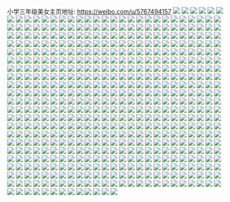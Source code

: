 小学三年级美女主页地址: https://weibo.com/u/5767494157 
![](https://wx4.sinaimg.cn/mw2000/006ijOHjgy1h8vemgi3vkj32c02c0npf.jpg) 
![](https://wx4.sinaimg.cn/mw2000/006ijOHjgy1h8lwsvqxb1j30nt0u0dp2.jpg) 
![](https://wx4.sinaimg.cn/mw2000/006ijOHjgy1h8lwshy0sxj32c02c0npd.jpg) 
![](https://wx4.sinaimg.cn/mw2000/006ijOHjgy1h8lwsk9fvij32c02c0qv5.jpg) 
![](https://wx4.sinaimg.cn/mw2000/006ijOHjgy1h8lwsl9vjqj32c02c0hdt.jpg) 
![](https://wx4.sinaimg.cn/mw2000/006ijOHjgy1h8lwsltca5j30q90u0wo1.jpg) 
![](https://wx4.sinaimg.cn/mw2000/006ijOHjgy1h8lwt88iuej30t50swwnq.jpg) 
![](https://wx4.sinaimg.cn/mw2000/006ijOHjgy1h8dtll6sn1j30rb0u0wpl.jpg) 
![](https://wx4.sinaimg.cn/mw2000/006ijOHjgy1h8dtlkm3qdj30pi0pigo5.jpg) 
![](https://wx4.sinaimg.cn/mw2000/006ijOHjgy1h89gqxi77xj32bx2c01l0.jpg) 
![](https://wx4.sinaimg.cn/mw2000/006ijOHjgy1h89gqti5nej32bx2c0e83.jpg) 
![](https://wx4.sinaimg.cn/mw2000/006ijOHjgy1h89gqq03xgj32c02c0e83.jpg) 
![](https://wx4.sinaimg.cn/mw2000/006ijOHjgy1h83qzyepagj32802807wj.jpg) 
![](https://wx4.sinaimg.cn/mw2000/006ijOHjgy1h83r029f2jj32802804qr.jpg) 
![](https://wx4.sinaimg.cn/mw2000/006ijOHjgy1h83r05edj9j3280280hdv.jpg) 
![](https://wx4.sinaimg.cn/mw2000/006ijOHjgy1h83r08cjudj3280280b2b.jpg) 
![](https://wx4.sinaimg.cn/mw2000/006ijOHjgy1h83r0c1rkxj32802807wj.jpg) 
![](https://wx4.sinaimg.cn/mw2000/006ijOHjgy1h83r0g9z48j32802804qr.jpg) 
![](https://wx4.sinaimg.cn/mw2000/006ijOHjgy1h822psh7a5j30wi09l0tw.jpg) 
![](https://wx4.sinaimg.cn/mw2000/006ijOHjgy1h7c2xn0df5j30gf0fkdhk.jpg) 
![](https://wx4.sinaimg.cn/mw2000/006ijOHjgy1h763eeabxhj30ia0iaq2y.jpg) 
![](https://wx4.sinaimg.cn/mw2000/006ijOHjgy1h71b6dn2fbj30tx18e75h.jpg) 
![](https://wx4.sinaimg.cn/mw2000/006ijOHjgy1h71b6ejtxuj30t71ff0tm.jpg) 
![](https://wx4.sinaimg.cn/mw2000/006ijOHjgy1h6ucu5eowej30u00u0aev.jpg) 
![](https://wx4.sinaimg.cn/mw2000/006ijOHjgy1h6ucu1vo04j30u00u0gsb.jpg) 
![](https://wx4.sinaimg.cn/mw2000/006ijOHjgy1h6ucu7wee9j30u00u0n5h.jpg) 
![](https://wx4.sinaimg.cn/mw2000/006ijOHjgy1h6ucuawizfj30u00u045y.jpg) 
![](https://wx4.sinaimg.cn/mw2000/006ijOHjgy1h6ucue8tmgj30u00u047t.jpg) 
![](https://wx4.sinaimg.cn/mw2000/006ijOHjgy1h6ucwfed83j30u00u0tfs.jpg) 
![](https://wx4.sinaimg.cn/mw2000/006ijOHjgy1h6auhgpul2j30u00u0juz.jpg) 
![](https://wx4.sinaimg.cn/mw2000/006ijOHjgy1h6a1rpqojnj30u00u00up.jpg) 
![](https://wx4.sinaimg.cn/mw2000/006ijOHjgy1h658t6yj3tj30u00u0who.jpg) 
![](https://wx4.sinaimg.cn/mw2000/006ijOHjgy1h649n51jpjj30u00u0tc2.jpg) 
![](https://wx4.sinaimg.cn/mw2000/006ijOHjgy1h5v159l24ij32c02c0x5m.jpg) 
![](https://wx4.sinaimg.cn/mw2000/006ijOHjgy1h5v15hsptwj32c02c0b29.jpg) 
![](https://wx4.sinaimg.cn/mw2000/006ijOHjgy1h5v15ju285j32c02c0e81.jpg) 
![](https://wx4.sinaimg.cn/mw2000/006ijOHjgy1h5ttoq6a12j32c02c0npe.jpg) 
![](https://wx4.sinaimg.cn/mw2000/006ijOHjgy1h5kf42h18hj30q20fvwf8.jpg) 
![](https://wx4.sinaimg.cn/mw2000/006ijOHjgy1h5gndame8vj30wi1crn1c.jpg) 
![](https://wx4.sinaimg.cn/mw2000/006ijOHjgy1h5fp7ylhugj30mn0mn0u9.jpg) 
![](https://wx4.sinaimg.cn/mw2000/006ijOHjgy1h50tsisjntj30ul0u0dlg.jpg) 
![](https://wx4.sinaimg.cn/mw2000/006ijOHjgy1h4rqleujfgj31o01o0b29.jpg) 
![](https://wx4.sinaimg.cn/mw2000/006ijOHjgy1h4r8ejyp0zj31400u0dr0.jpg) 
![](https://wx4.sinaimg.cn/mw2000/006ijOHjgy1h4r8eljaz8j30u00u079h.jpg) 
![](https://wx4.sinaimg.cn/mw2000/006ijOHjgy1h4r8enzf9pj30u00u0q9f.jpg) 
![](https://wx4.sinaimg.cn/mw2000/006ijOHjgy1h4qi4s2boyj31o01o0b29.jpg) 
![](https://wx4.sinaimg.cn/mw2000/006ijOHjgy1h4qi4vb5vqj31o01o0b29.jpg) 
![](https://wx4.sinaimg.cn/mw2000/006ijOHjgy1h4n1zijgfpj32c02c04qs.jpg) 
![](https://wx4.sinaimg.cn/mw2000/006ijOHjgy1h4id091gbdj30u00u0q7s.jpg) 
![](https://wx4.sinaimg.cn/mw2000/006ijOHjgy1h48lyx18vkj30tx15zgqg.jpg) 
![](https://wx4.sinaimg.cn/mw2000/006ijOHjgy1h48lywmljoj30u00aiq3n.jpg) 
![](https://wx4.sinaimg.cn/mw2000/006ijOHjgy1h48kglkxfmj32c02c07wi.jpg) 
![](https://wx4.sinaimg.cn/mw2000/006ijOHjgy1h48j700avlj30u00iv40z.jpg) 
![](https://wx4.sinaimg.cn/mw2000/006ijOHjgy1h46rhvwfb1j32c02c0b2a.jpg) 
![](https://wx4.sinaimg.cn/mw2000/006ijOHjgy1h3qovhyjljj30u01g37s8.jpg) 
![](https://wx4.sinaimg.cn/mw2000/006ijOHjgy1h3oad5hympj32c02c0npd.jpg) 
![](https://wx4.sinaimg.cn/mw2000/006ijOHjgy1h3bibmps0fj30tz170k09.jpg) 
![](https://wx4.sinaimg.cn/mw2000/006ijOHjgy1h385wkzf09j30u00pdabe.jpg) 
![](https://wx4.sinaimg.cn/mw2000/006ijOHjgy1h2mwwi2ck3j30tr1ejad6.jpg) 
![](https://wx4.sinaimg.cn/mw2000/006ijOHjgy1h2kehbz4luj30tu0c40u9.jpg) 
![](https://wx4.sinaimg.cn/mw2000/006ijOHjgy1h2f37ew4egj31400u048y.jpg) 
![](https://wx4.sinaimg.cn/mw2000/006ijOHjgy1h2doq7npehj33402c0e83.jpg) 
![](https://wx4.sinaimg.cn/mw2000/006ijOHjgy1h1zmxjq07vj30u01a2wk5.jpg) 
![](https://wx4.sinaimg.cn/mw2000/006ijOHjgy1h1smqpz9rgj30vr1d1td0.jpg) 
![](https://wx4.sinaimg.cn/mw2000/006ijOHjgy1h1s2l9484ij30u00u0dlr.jpg) 
![](https://wx4.sinaimg.cn/mw2000/006ijOHjgy1h1s2l84wp2j31400u012v.jpg) 
![](https://wx4.sinaimg.cn/mw2000/006ijOHjgy1h1povy93axj31400u0gux.jpg) 
![](https://wx4.sinaimg.cn/mw2000/006ijOHjgy1h1p9rw8qqcj32c02c04qr.jpg) 
![](https://wx4.sinaimg.cn/mw2000/006ijOHjgy1h1oj0svhjsj30u00u0tfi.jpg) 
![](https://wx4.sinaimg.cn/mw2000/006ijOHjgy1h1oj0tkefcj30u00u0439.jpg) 
![](https://wx4.sinaimg.cn/mw2000/006ijOHjgy1h1oj0s0y7vj30u00u044k.jpg) 
![](https://wx4.sinaimg.cn/mw2000/006ijOHjgy1h1l8vzkue0j32c02c0kjl.jpg) 
![](https://wx4.sinaimg.cn/mw2000/006ijOHjgy1h1l8w11b5ej32c02c0hdt.jpg) 
![](https://wx4.sinaimg.cn/mw2000/006ijOHjgy1h1l8w2bfp8j32c02c0e81.jpg) 
![](https://wx4.sinaimg.cn/mw2000/006ijOHjgy1h1l8w42qfkj32c02c0kjl.jpg) 
![](https://wx4.sinaimg.cn/mw2000/006ijOHjgy1h1km2tgevpj30wi0guwfq.jpg) 
![](https://wx4.sinaimg.cn/mw2000/006ijOHjgy1h1km2szxo0j30wi0lqmzm.jpg) 
![](https://wx4.sinaimg.cn/mw2000/006ijOHjgy1h1ihong4mdj30u010bq5a.jpg) 
![](https://wx4.sinaimg.cn/mw2000/006ijOHjgy1h1euwlsl9kj31400u0gsl.jpg) 
![](https://wx4.sinaimg.cn/mw2000/006ijOHjgy1h1d1cm7vimj32c02c0qv6.jpg) 
![](https://wx4.sinaimg.cn/mw2000/006ijOHjgy1h1d1cfrjnoj30u0140wio.jpg) 
![](https://wx4.sinaimg.cn/mw2000/006ijOHjgy1h1bo3ffj7gj30u00u043k.jpg) 
![](https://wx4.sinaimg.cn/mw2000/006ijOHjgy1h1bo3gqb48j31400u0tfw.jpg) 
![](https://wx4.sinaimg.cn/mw2000/006ijOHjgy1h1bo3hruesj30u00u0k0x.jpg) 
![](https://wx4.sinaimg.cn/mw2000/006ijOHjgy1h1bo3if5z0j30u00u0ado.jpg) 
![](https://wx4.sinaimg.cn/mw2000/006ijOHjgy1h1bo3lxt46j30u01400yk.jpg) 
![](https://wx4.sinaimg.cn/mw2000/006ijOHjgy1h1aloikt1uj31400u0qcb.jpg) 
![](https://wx4.sinaimg.cn/mw2000/006ijOHjgy1h15o1v21hxj31be1bee4c.jpg) 
![](https://wx4.sinaimg.cn/mw2000/006ijOHjgy1h12n681831j31w02iou0x.jpg) 
![](https://wx4.sinaimg.cn/mw2000/006ijOHjgy1h12n669jt5j3274274x6p.jpg) 
![](https://wx4.sinaimg.cn/mw2000/006ijOHjgy1h12n6bltl4j33402c0u0z.jpg) 
![](https://wx4.sinaimg.cn/mw2000/006ijOHjgy1h12n6ebzavj33402c0b2a.jpg) 
![](https://wx4.sinaimg.cn/mw2000/006ijOHjgy1h11bw2fmeej30ty13n439.jpg) 
![](https://wx4.sinaimg.cn/mw2000/006ijOHjgy1h11bw3xmxlj30t60qwdiz.jpg) 
![](https://wx4.sinaimg.cn/mw2000/006ijOHjgy1h0r6kwdseqj31310u0wp9.jpg) 
![](https://wx4.sinaimg.cn/mw2000/006ijOHjgy1h0lal1b6opj31qz2c04qr.jpg) 
![](https://wx4.sinaimg.cn/mw2000/006ijOHjgy1h0f3ohhsyqj30u00m7dkp.jpg) 
![](https://wx4.sinaimg.cn/mw2000/006ijOHjgy1h0eyvoghm2j30to0hs0vh.jpg) 
![](https://wx4.sinaimg.cn/mw2000/006ijOHjgy1h0dquaiwitj30wi1ycqh5.jpg) 
![](https://wx4.sinaimg.cn/mw2000/006ijOHjgy1h0cxq130zvj30u00u0tfr.jpg) 
![](https://wx4.sinaimg.cn/mw2000/006ijOHjgy1h0cxq21x2pj30u00u07bk.jpg) 
![](https://wx4.sinaimg.cn/mw2000/006ijOHjgy1h0bp2idi31j30u00u0n4z.jpg) 
![](https://wx4.sinaimg.cn/mw2000/006ijOHjgy1h05ygtch2vj31400u07co.jpg) 
![](https://wx4.sinaimg.cn/mw2000/006ijOHjgy1gzy691q3y5j31ba0u04cy.jpg) 
![](https://wx4.sinaimg.cn/mw2000/006ijOHjgy1gzy26enblcj33402c0e82.jpg) 
![](https://wx4.sinaimg.cn/mw2000/006ijOHjgy1gzy26d53oqj33402c0kjm.jpg) 
![](https://wx4.sinaimg.cn/mw2000/006ijOHjgy1gzy26hu04rj33402c0u0y.jpg) 
![](https://wx4.sinaimg.cn/mw2000/006ijOHjgy1gzy24tx681j30u010mjvf.jpg) 
![](https://wx4.sinaimg.cn/mw2000/006ijOHjgy1gzy26l7qjrj32c02c0u0x.jpg) 
![](https://wx4.sinaimg.cn/mw2000/006ijOHjgy1gzs3wrk1suj30u00u0tgd.jpg) 
![](https://wx4.sinaimg.cn/mw2000/006ijOHjgy1gzs3wsxicaj30u00u0qa0.jpg) 
![](https://wx4.sinaimg.cn/mw2000/006ijOHjgy1gzs3wpxmd7j30u00u011a.jpg) 
![](https://wx4.sinaimg.cn/mw2000/006ijOHjgy1gzr94fkqvqj32c02c0x6p.jpg) 
![](https://wx4.sinaimg.cn/mw2000/006ijOHjgy1gzj7wyr6xyj33402c0kjm.jpg) 
![](https://wx4.sinaimg.cn/mw2000/006ijOHjgy1gzj7x2jbo1j32c02c07wj.jpg) 
![](https://wx4.sinaimg.cn/mw2000/006ijOHjgy1gzdgvxm6uuj33402c0x6q.jpg) 
![](https://wx4.sinaimg.cn/mw2000/006ijOHjgy1gzdgvg8vb4j30u00ncmzu.jpg) 
![](https://wx4.sinaimg.cn/mw2000/006ijOHjgy1gz677braaaj33402c07wj.jpg) 
![](https://wx4.sinaimg.cn/mw2000/006ijOHjgy1gyxcedihmuj30wi0tbgnl.jpg) 
![](https://wx4.sinaimg.cn/mw2000/006ijOHjgy1gyqcvnxn52j33402c07wj.jpg) 
![](https://wx4.sinaimg.cn/mw2000/006ijOHjgy1gynjjv8hxpj33402c07wi.jpg) 
![](https://wx4.sinaimg.cn/mw2000/006ijOHjgy1gynjjtr0otj33402c0kjm.jpg) 
![](https://wx4.sinaimg.cn/mw2000/006ijOHjgy1gymxmc1l2uj32c02c0qv7.jpg) 
![](https://wx4.sinaimg.cn/mw2000/006ijOHjgy1gyiuzi29x0j30wi154djv.jpg) 
![](https://wx4.sinaimg.cn/mw2000/006ijOHjgy1gyhuwm7u5ij30u00u0dmn.jpg) 
![](https://wx4.sinaimg.cn/mw2000/006ijOHjgy1gyht09zu5tj32c02c0u0y.jpg) 
![](https://wx4.sinaimg.cn/mw2000/006ijOHjgy1gyhsxkyvo2j32c02c0kjn.jpg) 
![](https://wx4.sinaimg.cn/mw2000/006ijOHjgy1gyhsylpj38j32c02c0npd.jpg) 
![](https://wx4.sinaimg.cn/mw2000/006ijOHjgy1gyhrdqj5w1j31400u0qfn.jpg) 
![](https://wx4.sinaimg.cn/mw2000/006ijOHjgy1gyhms8u14kj32ac2acb2b.jpg) 
![](https://wx4.sinaimg.cn/mw2000/006ijOHjgy1gyhmsbdcq2j32c02c0x6q.jpg) 
![](https://wx4.sinaimg.cn/mw2000/006ijOHjgy1gyhcktrau8j33402c0kjm.jpg) 
![](https://wx4.sinaimg.cn/mw2000/006ijOHjgy1gyew03zwnmj30nw0azaaa.jpg) 
![](https://wx4.sinaimg.cn/mw2000/006ijOHjgy1gycg3ep5ukj30wi0tudrs.jpg) 
![](https://wx4.sinaimg.cn/mw2000/006ijOHjgy1gycg3gl7dbj30x80tualy.jpg) 
![](https://wx4.sinaimg.cn/mw2000/006ijOHjgy1gycg3dkd0hj30w00tudt2.jpg) 
![](https://wx4.sinaimg.cn/mw2000/006ijOHjgy1gya63l4j74j33402c0b2a.jpg) 
![](https://wx4.sinaimg.cn/mw2000/006ijOHjgy1gy8wpzyz5nj30u00u013o.jpg) 
![](https://wx4.sinaimg.cn/mw2000/006ijOHjgy1gxxlmwe2dmj33402c0x6q.jpg) 
![](https://wx4.sinaimg.cn/mw2000/006ijOHjgy1gxxln9xnl1j33402c0b2e.jpg) 
![](https://wx4.sinaimg.cn/mw2000/006ijOHjgy1gxxlnarxolj30vv0tgjua.jpg) 
![](https://wx4.sinaimg.cn/mw2000/006ijOHjgy1gxrdw296iaj30u00u07b9.jpg) 
![](https://wx4.sinaimg.cn/mw2000/006ijOHjgy1gxrdw2wsp1j30u0140jz5.jpg) 
![](https://wx4.sinaimg.cn/mw2000/006ijOHjgy1gxrdw41i5uj30u00u0dn1.jpg) 
![](https://wx4.sinaimg.cn/mw2000/006ijOHjgy1gxka96l3rsj33402c0qv6.jpg) 
![](https://wx4.sinaimg.cn/mw2000/006ijOHjgy1gxh6sm2cm5j31400u014i.jpg) 
![](https://wx4.sinaimg.cn/mw2000/006ijOHjgy1gxh6sok7m5j30u014146o.jpg) 
![](https://wx4.sinaimg.cn/mw2000/006ijOHjgy1gxg2t2dl5oj32c02c0x6p.jpg) 
![](https://wx4.sinaimg.cn/mw2000/006ijOHjgy1gxbeyhwbmmj33402c0hdu.jpg) 
![](https://wx4.sinaimg.cn/mw2000/006ijOHjgy1gwzv9jfsjij33402c0b2b.jpg) 
![](https://wx4.sinaimg.cn/mw2000/006ijOHjgy1gwzv9lx3nmj33402c04qq.jpg) 
![](https://wx4.sinaimg.cn/mw2000/006ijOHjgy1gwzv9hb9nqj33402c0hdu.jpg) 
![](https://wx4.sinaimg.cn/mw2000/006ijOHjgy1gwzv9oyu77j33402c0b2b.jpg) 
![](https://wx4.sinaimg.cn/mw2000/006ijOHjgy1gwzv9rntbxj33402c0e83.jpg) 
![](https://wx4.sinaimg.cn/mw2000/006ijOHjgy1gwzv9ubg16j33402c0hdu.jpg) 
![](https://wx4.sinaimg.cn/mw2000/006ijOHjgy1gwqnlp4wt3j33402c04qr.jpg) 
![](https://wx4.sinaimg.cn/mw2000/006ijOHjgy1gwqnlrk77ij33402c0kjn.jpg) 
![](https://wx4.sinaimg.cn/mw2000/006ijOHjgy1gwbnrs6z4mj30u00c9q3r.jpg) 
![](https://wx4.sinaimg.cn/mw2000/006ijOHjgy1gwa08ixcjfj30us13nadk.jpg) 
![](https://wx4.sinaimg.cn/mw2000/006ijOHjgy1gw93inv2ddj33402c07wh.jpg) 
![](https://wx4.sinaimg.cn/mw2000/006ijOHjgy1gw93ipas9aj33402c07wh.jpg) 
![](https://wx4.sinaimg.cn/mw2000/006ijOHjgy1gw93iqo84bj33402c0b29.jpg) 
![](https://wx4.sinaimg.cn/mw2000/006ijOHjgy1gw93is0fn6j33402c04qp.jpg) 
![](https://wx4.sinaimg.cn/mw2000/006ijOHjgy1gw93iu3d5hj32c03407wh.jpg) 
![](https://wx4.sinaimg.cn/mw2000/006ijOHjgy1gw93ivhd8uj32c0340hdt.jpg) 
![](https://wx4.sinaimg.cn/mw2000/006ijOHjgy1gw6kxwb4m9j33402c04qq.jpg) 
![](https://wx4.sinaimg.cn/mw2000/006ijOHjgy1gw6kxtgy1dj33402c0e82.jpg) 
![](https://wx4.sinaimg.cn/mw2000/006ijOHjgy1gw30dea7svj33402c0u0y.jpg) 
![](https://wx4.sinaimg.cn/mw2000/006ijOHjgy1gw30dbdchsj33402c0npf.jpg) 
![](https://wx4.sinaimg.cn/mw2000/006ijOHjgy1gw30dfx0q6j33402c01ky.jpg) 
![](https://wx4.sinaimg.cn/mw2000/006ijOHjgy1gw30dhpfs8j32c02c0qv6.jpg) 
![](https://wx4.sinaimg.cn/mw2000/006ijOHjgy1gw30e5v0fwj31w01w0e82.jpg) 
![](https://wx4.sinaimg.cn/mw2000/006ijOHjgy1gvywzhnw88j30u013yqax.jpg) 
![](https://wx4.sinaimg.cn/mw2000/006ijOHjgy1gvywzietkjj30u013y7bh.jpg) 
![](https://wx4.sinaimg.cn/mw2000/006ijOHjgy1gvywio680vj31400u0ajv.jpg) 
![](https://wx4.sinaimg.cn/mw2000/006ijOHjgy1gvxt2j0vuvj30tu0tu7dn.jpg) 
![](https://wx4.sinaimg.cn/mw2000/006ijOHjgy1gvxt2kwfe2j30tu0tun6i.jpg) 
![](https://wx4.sinaimg.cn/mw2000/006ijOHjgy1gvqbuq57llj60v90ya0zj02.jpg) 
![](https://wx4.sinaimg.cn/mw2000/006ijOHjgy1gvqbvgsagtj60u00wqtgo02.jpg) 
![](https://wx4.sinaimg.cn/mw2000/006ijOHjgy1gvqbqrzp79j60v90m4t9x02.jpg) 
![](https://wx4.sinaimg.cn/mw2000/006ijOHjgy1gvkev1g7c6j62c02c0e8102.jpg) 
![](https://wx4.sinaimg.cn/mw2000/006ijOHjgy1gv4fmr1iggj62c02c0kjl02.jpg) 
![](https://wx4.sinaimg.cn/mw2000/006ijOHjgy1gv3e1tbb9vj61400u0qak02.jpg) 
![](https://wx4.sinaimg.cn/mw2000/006ijOHjgy1gv3e1u4s6lj60u00u079002.jpg) 
![](https://wx4.sinaimg.cn/mw2000/006ijOHjgy1gv3e1shujlj61400u0jz402.jpg) 
![](https://wx4.sinaimg.cn/mw2000/006ijOHjgy1gv3e1uwfirj60u00u078302.jpg) 
![](https://wx4.sinaimg.cn/mw2000/006ijOHjgy1guqjlq3777j63402c0kjm02.jpg) 
![](https://wx4.sinaimg.cn/mw2000/006ijOHjgy1guqjll3dtxj62c02c0qv502.jpg) 
![](https://wx4.sinaimg.cn/mw2000/006ijOHjgy1guqjlqmpjnj61400skdpw02.jpg) 
![](https://wx4.sinaimg.cn/mw2000/006ijOHjgy1guqjljsi28j60tu0tu49r02.jpg) 
![](https://wx4.sinaimg.cn/mw2000/006ijOHjgy1guqjlt5vvsj63402c0b2b02.jpg) 
![](https://wx4.sinaimg.cn/mw2000/006ijOHjgy1guqjlr3aybj60ws0stwnt02.jpg) 
![](https://wx4.sinaimg.cn/mw2000/006ijOHjgy1guqjlvebm1j63402c01l002.jpg) 
![](https://wx4.sinaimg.cn/mw2000/006ijOHjgy1guqjly0xx8j63402c0qv602.jpg) 
![](https://wx4.sinaimg.cn/mw2000/006ijOHjgy1guqjlo1u8hj63402c0e8302.jpg) 
![](https://wx4.sinaimg.cn/mw2000/006ijOHjgy1guip3iluqzj63402c0qv702.jpg) 
![](https://wx4.sinaimg.cn/mw2000/006ijOHjgy1gu97q6jqfkj63402c0qv602.jpg) 
![](https://wx4.sinaimg.cn/mw2000/006ijOHjgy1gu97q50hqvj61400u0neb02.jpg) 
![](https://wx4.sinaimg.cn/mw2000/006ijOHjgy1gu4vq3h5k8j31400u0tii.jpg) 
![](https://wx4.sinaimg.cn/mw2000/006ijOHjgy1gu4vq1y9w8j31400u0dny.jpg) 
![](https://wx4.sinaimg.cn/mw2000/006ijOHjgy1gu1ko0cz7ej33402c0x6q.jpg) 
![](https://wx4.sinaimg.cn/mw2000/006ijOHjgy1gu1ko2kug7j33402c07wi.jpg) 
![](https://wx4.sinaimg.cn/mw2000/006ijOHjgy1gu1ko712ytj33402c0kjn.jpg) 
![](https://wx4.sinaimg.cn/mw2000/006ijOHjgy1gu1kny6hdrj33402c0hdv.jpg) 
![](https://wx4.sinaimg.cn/mw2000/006ijOHjgy1gu1ko9fyihj32c02c0u0y.jpg) 
![](https://wx4.sinaimg.cn/mw2000/006ijOHjgy1gu1kqb71d9j33402c0x6r.jpg) 
![](https://wx4.sinaimg.cn/mw2000/006ijOHjgy1gu1kiuxijij32gy1uq4qq.jpg) 
![](https://wx4.sinaimg.cn/mw2000/006ijOHjgy1gtyb1vf1nrj33402c07wi.jpg) 
![](https://wx4.sinaimg.cn/mw2000/006ijOHjgy1gtu8xmtdusj30uz110419.jpg) 
![](https://wx4.sinaimg.cn/mw2000/006ijOHjgy1gthusbkg05j30tu0tudp1.jpg) 
![](https://wx4.sinaimg.cn/mw2000/006ijOHjgy1gthusxj7cvj30tu0tuwlu.jpg) 
![](https://wx4.sinaimg.cn/mw2000/006ijOHjgy1gtd9kn3viuj32c03407wi.jpg) 
![](https://wx4.sinaimg.cn/mw2000/006ijOHjgy1gtd9kuzqd1j31nv1nvu0x.jpg) 
![](https://wx4.sinaimg.cn/mw2000/006ijOHjgy1gtd9koeb84j32c0340b2a.jpg) 
![](https://wx4.sinaimg.cn/mw2000/006ijOHjgy1gtd9kq2xpjj33402c0kjm.jpg) 
![](https://wx4.sinaimg.cn/mw2000/006ijOHjgy1gtd9ksz0y8j33402c0kjm.jpg) 
![](https://wx4.sinaimg.cn/mw2000/006ijOHjgy1gtd9krfbzxj33402c0x6p.jpg) 
![](https://wx4.sinaimg.cn/mw2000/006ijOHjgy1gtcedcdskbj31nv1nvqv5.jpg) 
![](https://wx4.sinaimg.cn/mw2000/006ijOHjgy1gtcedd8hzsj31a80q0thu.jpg) 
![](https://wx4.sinaimg.cn/mw2000/006ijOHjgy1gtcede99e2j31nv1nvkjl.jpg) 
![](https://wx4.sinaimg.cn/mw2000/006ijOHjgy1gt8u5l76vqj32gy1uqx6p.jpg) 
![](https://wx4.sinaimg.cn/mw2000/006ijOHjgy1gt8u5mq4mqj32gy1uq1ky.jpg) 
![](https://wx4.sinaimg.cn/mw2000/006ijOHjgy1gt8u5og8i6j32gy1uq4qq.jpg) 
![](https://wx4.sinaimg.cn/mw2000/006ijOHjgy1gt8u5jxvv8j32gy1uq4qq.jpg) 
![](https://wx4.sinaimg.cn/mw2000/006ijOHjgy1gscppdftx7j313u0tukgh.jpg) 
![](https://wx4.sinaimg.cn/mw2000/006ijOHjgy1gs7ayaiugoj32c02c0u0y.jpg) 
![](https://wx4.sinaimg.cn/mw2000/006ijOHjgy1gs57utkaj7j313y0u048f.jpg) 
![](https://wx4.sinaimg.cn/mw2000/006ijOHjgy1gs57uul540j313y0u048j.jpg) 
![](https://wx4.sinaimg.cn/mw2000/006ijOHjgy1gs52w2o30zj313y0u048f.jpg) 
![](https://wx4.sinaimg.cn/mw2000/006ijOHjgy1gs52w0t2qoj313y0u048j.jpg) 
![](https://wx4.sinaimg.cn/mw2000/006ijOHjgy1gs3yc5llekj31hc10ywqm.jpg) 
![](https://wx4.sinaimg.cn/mw2000/006ijOHjgy1gs3ycxpbcrj31b30vxtkr.jpg) 
![](https://wx4.sinaimg.cn/mw2000/006ijOHjgy1gs3y61uuodj32c02c0b2b.jpg) 
![](https://wx4.sinaimg.cn/mw2000/006ijOHjgy1gs1qi6je5ij31400u0qv5.jpg) 
![](https://wx4.sinaimg.cn/mw2000/006ijOHjgy1gs0tffwefgj31400u0b2a.jpg) 
![](https://wx4.sinaimg.cn/mw2000/006ijOHjgy1gs0tfh1dnbj31400u0u0x.jpg) 
![](https://wx4.sinaimg.cn/mw2000/006ijOHjgy1gs0tfhrnj5j31400u0kjl.jpg) 
![](https://wx4.sinaimg.cn/mw2000/006ijOHjgy1gs0tfihnkbj31400u0u0x.jpg) 
![](https://wx4.sinaimg.cn/mw2000/006ijOHjgy1grya8i0uf8j33402c07wj.jpg) 
![](https://wx4.sinaimg.cn/mw2000/006ijOHjgy1grxb3lyzczj31400u0aq5.jpg) 
![](https://wx4.sinaimg.cn/mw2000/006ijOHjgy1grxb3mdgd0j31400u0th2.jpg) 
![](https://wx4.sinaimg.cn/mw2000/006ijOHjgy1grxb3ktw6kj31400u07cv.jpg) 
![](https://wx4.sinaimg.cn/mw2000/006ijOHjgy1grv40oz8tyj32c02c07wi.jpg) 
![](https://wx4.sinaimg.cn/mw2000/006ijOHjgy1grv40qiz7sj33402c0b2a.jpg) 
![](https://wx4.sinaimg.cn/mw2000/006ijOHjgy1grsmtnf4i1j62c02c01kz02.jpg) 
![](https://wx4.sinaimg.cn/mw2000/006ijOHjgy1grh32wyrn5j30u00u0aiq.jpg) 
![](https://wx4.sinaimg.cn/mw2000/006ijOHjgy1grc528zjwnj30v90msmz4.jpg) 
![](https://wx4.sinaimg.cn/mw2000/006ijOHjgy1grb6cbh1m5j31vo0v9e89.jpg) 
![](https://wx4.sinaimg.cn/mw2000/006ijOHjgy1grb4mwfxgfj31400u0n8n.jpg) 
![](https://wx4.sinaimg.cn/mw2000/006ijOHjgy1grb4mx25tlj31400u046y.jpg) 
![](https://wx4.sinaimg.cn/mw2000/006ijOHjgy1grb4mvjz2zj31400u046y.jpg) 
![](https://wx4.sinaimg.cn/mw2000/006ijOHjgy1grb4mxsgw8j31400u0gv1.jpg) 
![](https://wx4.sinaimg.cn/mw2000/006ijOHjgy1grb4mykvuqj31400u07dc.jpg) 
![](https://wx4.sinaimg.cn/mw2000/006ijOHjgy1gr8s5jj6umj30u10u0wmy.jpg) 
![](https://wx4.sinaimg.cn/mw2000/006ijOHjgy1gr1k6omq1cj30tu0tuhdt.jpg) 
![](https://wx4.sinaimg.cn/mw2000/006ijOHjgy1gqykg5jsvbj33402c07wj.jpg) 
![](https://wx4.sinaimg.cn/mw2000/006ijOHjgy1gqykg8adfsj33402c04qs.jpg) 
![](https://wx4.sinaimg.cn/mw2000/006ijOHjgy1gqykg3ta1ej63402c01kz02.jpg) 
![](https://wx4.sinaimg.cn/mw2000/006ijOHjgy1gqv6s51h97j31400u0thk.jpg) 
![](https://wx4.sinaimg.cn/mw2000/006ijOHjgy1gqv6s5vdzwj31400u0n4d.jpg) 
![](https://wx4.sinaimg.cn/mw2000/006ijOHjgy1gqv6s3bxgvj30u00u0gr4.jpg) 
![](https://wx4.sinaimg.cn/mw2000/006ijOHjgy1gqraauy571j30u00u0hdt.jpg) 
![](https://wx4.sinaimg.cn/mw2000/006ijOHjgy1gqphhaow4lj33402c01kz.jpg) 
![](https://wx4.sinaimg.cn/mw2000/006ijOHjgy1gqphh8b1y4j30tu0tub12.jpg) 
![](https://wx4.sinaimg.cn/mw2000/006ijOHjgy1gqows9qrroj30uf0fzq43.jpg) 
![](https://wx4.sinaimg.cn/mw2000/006ijOHjgy1gqowsaa7gyj30v90lmtap.jpg) 
![](https://wx4.sinaimg.cn/mw2000/006ijOHjgy1gqowtz06dpj30v80u4q4k.jpg) 
![](https://wx4.sinaimg.cn/mw2000/006ijOHjgy1gqkefjgws7j30v913zq6q.jpg) 
![](https://wx4.sinaimg.cn/mw2000/006ijOHjgy1gqh1zzssy7j31400u0gu9.jpg) 
![](https://wx4.sinaimg.cn/mw2000/006ijOHjgy1gqh1zyj2gdj31400u0n6z.jpg) 
![](https://wx4.sinaimg.cn/mw2000/006ijOHjgy1gqh2012zbgj31400u0478.jpg) 
![](https://wx4.sinaimg.cn/mw2000/006ijOHjgy1gq93fm9wewj30ty0tyqup.jpg) 
![](https://wx4.sinaimg.cn/mw2000/006ijOHjgy1gq93fn5cvjj30ty0ty1kx.jpg) 
![](https://wx4.sinaimg.cn/mw2000/006ijOHjgy1gq93fpd0o1j30ty0ty1kx.jpg) 
![](https://wx4.sinaimg.cn/mw2000/006ijOHjgy1gq7ng0suioj30u00u00x2.jpg) 
![](https://wx4.sinaimg.cn/mw2000/006ijOHjgy1gq2codjcllj33402c0kjn.jpg) 
![](https://wx4.sinaimg.cn/mw2000/006ijOHjgy1gq2coj02k4j33402c0u0x.jpg) 
![](https://wx4.sinaimg.cn/mw2000/006ijOHjgy1gpymule8a2j30u00u01kx.jpg) 
![](https://wx4.sinaimg.cn/mw2000/006ijOHjgy1gppkyxy88xj31nv1nvb29.jpg) 
![](https://wx4.sinaimg.cn/mw2000/006ijOHjgy1gppkyyvcyyj31nv1nv1kx.jpg) 
![](https://wx4.sinaimg.cn/mw2000/006ijOHjgy1gppkywupulj31nv1nv1kx.jpg) 
![](https://wx4.sinaimg.cn/mw2000/006ijOHjgy1gppkz023jmj31nv1nv4qp.jpg) 
![](https://wx4.sinaimg.cn/mw2000/006ijOHjgy1gppkvhse5rj32c02c0x6p.jpg) 
![](https://wx4.sinaimg.cn/mw2000/006ijOHjgy1gppkvim95jj31400u0wta.jpg) 
![](https://wx4.sinaimg.cn/mw2000/006ijOHjgy1gppkvkeg9gj32sy2c0e82.jpg) 
![](https://wx4.sinaimg.cn/mw2000/006ijOHjgy1gppkvl3lmuj30rs15o19c.jpg) 
![](https://wx4.sinaimg.cn/mw2000/006ijOHjgy1gppkvmmj8wj32th2447wi.jpg) 
![](https://wx4.sinaimg.cn/mw2000/006ijOHjgy1gppkvs98qtj320g1rw7wh.jpg) 
![](https://wx4.sinaimg.cn/mw2000/006ijOHjgy1gpo12gsgxwj33402c0e84.jpg) 
![](https://wx4.sinaimg.cn/mw2000/006ijOHjgy1gph845ev8dj30u00u0n34.jpg) 
![](https://wx4.sinaimg.cn/mw2000/006ijOHjgy1gph84753a2j31400u0ahy.jpg) 
![](https://wx4.sinaimg.cn/mw2000/006ijOHjgy1gp8zw8npxuj3260287hbx.jpg) 
![](https://wx4.sinaimg.cn/mw2000/006ijOHjly1gp04xarwgjj30u00u044x.jpg) 
![](https://wx4.sinaimg.cn/mw2000/006ijOHjly1gp04xbcc0lj30u00u0gs6.jpg) 
![](https://wx4.sinaimg.cn/mw2000/006ijOHjly1govcvnre9nj31400u0dqy.jpg) 
![](https://wx4.sinaimg.cn/mw2000/006ijOHjly1govcvo6sbcj31400u0n8x.jpg) 
![](https://wx4.sinaimg.cn/mw2000/006ijOHjly1got0s323hqj33402c01ky.jpg) 
![](https://wx4.sinaimg.cn/mw2000/006ijOHjly1got0s4jg7sj33402c0u0x.jpg) 
![](https://wx4.sinaimg.cn/mw2000/006ijOHjly1got0s7fkjpj33402c01ky.jpg) 
![](https://wx4.sinaimg.cn/mw2000/006ijOHjly1got0s9gq64j32mf1ythdt.jpg) 
![](https://wx4.sinaimg.cn/mw2000/006ijOHjly1goog7tbiz6j30t50t5790.jpg) 
![](https://wx4.sinaimg.cn/mw2000/006ijOHjly1goje5z5zovj30v90giwfq.jpg) 
![](https://wx4.sinaimg.cn/mw2000/006ijOHjly1gohjds1ckaj33402c0b2a.jpg) 
![](https://wx4.sinaimg.cn/mw2000/006ijOHjly1gog8qmcfghj31400u047c.jpg) 
![](https://wx4.sinaimg.cn/mw2000/006ijOHjly1gog8qlt4mhj31400u07ef.jpg) 
![](https://wx4.sinaimg.cn/mw2000/006ijOHjly1gog8qn4tsmj31400u048o.jpg) 
![](https://wx4.sinaimg.cn/mw2000/006ijOHjly1gog8qo27tij30u00u0q8k.jpg) 
![](https://wx4.sinaimg.cn/mw2000/006ijOHjly1goebi738oij313u0tunpd.jpg) 
![](https://wx4.sinaimg.cn/mw2000/006ijOHjly1godpq8ag50j32c02c04bi.jpg) 
![](https://wx4.sinaimg.cn/mw2000/006ijOHjly1god38sz85aj30u00u0tid.jpg) 
![](https://wx4.sinaimg.cn/mw2000/006ijOHjly1gocsuzbvq8j33402c0b29.jpg) 
![](https://wx4.sinaimg.cn/mw2000/006ijOHjly1gocsuxzl3ij33402c01ky.jpg) 
![](https://wx4.sinaimg.cn/mw2000/006ijOHjly1goaigu69b2j32c02c0n46.jpg) 
![](https://wx4.sinaimg.cn/mw2000/006ijOHjly1go9ljttn5bj30tu0tuaer.jpg) 
![](https://wx4.sinaimg.cn/mw2000/006ijOHjly1go9l8mr3c9j32c02c0aqr.jpg) 
![](https://wx4.sinaimg.cn/mw2000/006ijOHjly1go6y4jjdy5j30u00u07wh.jpg) 
![](https://wx4.sinaimg.cn/mw2000/006ijOHjly1go5ruogv96j30tu0tu4q1.jpg) 
![](https://wx4.sinaimg.cn/mw2000/006ijOHjly1go4vumgypoj31400u0gsa.jpg) 
![](https://wx4.sinaimg.cn/mw2000/006ijOHjly1go4vul7agmj30u00u0dm4.jpg) 
![](https://wx4.sinaimg.cn/mw2000/006ijOHjly1go4vunjch1j30u00u00wj.jpg) 
![](https://wx4.sinaimg.cn/mw2000/006ijOHjly1go17zk0nmij31400u0gur.jpg) 
![](https://wx4.sinaimg.cn/mw2000/006TfPl0gy1fmfkg4yke6j30ku0ku76w.jpg) 
![](https://wx4.sinaimg.cn/mw2000/006ijOHjly1gnoc8517k8j32c0340hdu.jpg) 
![](https://wx4.sinaimg.cn/mw2000/006ijOHjly1gnoc86mty6j32c0340e82.jpg) 
![](https://wx4.sinaimg.cn/mw2000/006ijOHjly1gnoc88ck2rj32c02c04qp.jpg) 
![](https://wx4.sinaimg.cn/mw2000/006ijOHjly1gnoc95loekj32c03407wi.jpg) 
![](https://wx4.sinaimg.cn/mw2000/006ijOHjly1gno5u9f8fbj30u00k4gul.jpg) 
![](https://wx4.sinaimg.cn/mw2000/006ijOHjly1gnm862f01hj30u01400z9.jpg) 
![](https://wx4.sinaimg.cn/mw2000/006ijOHjly1gnm8639op4j30u0140dm9.jpg) 
![](https://wx4.sinaimg.cn/mw2000/006ijOHjly1gnk1qistf1j30v90witbk.jpg) 
![](https://wx4.sinaimg.cn/mw2000/006ijOHjly1gngfri0906j30u01c7n6h.jpg) 
![](https://wx4.sinaimg.cn/mw2000/006ijOHjly1gneay1l2dkj31400u07bq.jpg) 
![](https://wx4.sinaimg.cn/mw2000/006ijOHjly1gneay07j0zj31400u0dm4.jpg) 
![](https://wx4.sinaimg.cn/mw2000/006ijOHjly1gneay2v0k3j30u00u0afd.jpg) 
![](https://wx4.sinaimg.cn/mw2000/006ijOHjly1gn2tsorvhpj31400u0do1.jpg) 
![](https://wx4.sinaimg.cn/mw2000/006ijOHjly1gmyrze7blgj32c02c0u0x.jpg) 
![](https://wx4.sinaimg.cn/mw2000/006ijOHjly1gmnphm8a91j33402c0hdu.jpg) 
![](https://wx4.sinaimg.cn/mw2000/006ijOHjly1gmj2ttycgbj31o01o07wi.jpg) 
![](https://wx4.sinaimg.cn/mw2000/006ijOHjly1gmj2tstzs4j31o01o04qq.jpg) 
![](https://wx4.sinaimg.cn/mw2000/006ijOHjly1gmj2s5hlqjj33402c0x6q.jpg) 
![](https://wx4.sinaimg.cn/mw2000/006ijOHjly1gmhz0in436j31400u048d.jpg) 
![](https://wx4.sinaimg.cn/mw2000/006ijOHjly1gmhz0i1on5j31400u07ef.jpg) 
![](https://wx4.sinaimg.cn/mw2000/006ijOHjly1gmhz0j7zn9j31400u046y.jpg) 
![](https://wx4.sinaimg.cn/mw2000/006ijOHjly1gmhz0k6f6lj30u00u0jwk.jpg) 
![](https://wx4.sinaimg.cn/mw2000/006ijOHjly1gmhz0jq09vj30u00u0wiz.jpg) 
![](https://wx4.sinaimg.cn/mw2000/006ijOHjly1gmhz0kp0eaj31400u0qas.jpg) 
![](https://wx4.sinaimg.cn/mw2000/006ijOHjly1gmhz0hb13aj31400u0jxz.jpg) 
![](https://wx4.sinaimg.cn/mw2000/006ijOHjly1gmhz0l8sarj30u00u0q7j.jpg) 
![](https://wx4.sinaimg.cn/mw2000/006ijOHjly1gmhz0lt0alj31400u0jy2.jpg) 
![](https://wx4.sinaimg.cn/mw2000/006ijOHjly1gmhyuxrl0qj30u00u0e81.jpg) 
![](https://wx4.sinaimg.cn/mw2000/006ijOHjly1gmhiny98ttj30uc0d33zt.jpg) 
![](https://wx4.sinaimg.cn/mw2000/006ijOHjly1gmhinxv5oxj30v90r276f.jpg) 
![](https://wx4.sinaimg.cn/mw2000/006ijOHjgy1gm56hs3ui7j33402c0b2a.jpg) 
![](https://wx4.sinaimg.cn/mw2000/006ijOHjgy1gm0j7m6a63j32wu26mnpd.jpg) 
![](https://wx4.sinaimg.cn/mw2000/006ijOHjgy1gm0j7h0t8xj32c02c0ax0.jpg) 
![](https://wx4.sinaimg.cn/mw2000/006ijOHjgy1gm0j7phrgnj33402c0npd.jpg) 
![](https://wx4.sinaimg.cn/mw2000/006ijOHjgy1glsgvcb51ij32c02c07wh.jpg) 
![](https://wx4.sinaimg.cn/mw2000/006ijOHjgy1glsgvespuvj32c02c01kx.jpg) 
![](https://wx4.sinaimg.cn/mw2000/006ijOHjgy1glsgvh2m2jj32c02c07wh.jpg) 
![](https://wx4.sinaimg.cn/mw2000/006ijOHjgy1glq9bcbw3fj32c02c0gt7.jpg) 
![](https://wx4.sinaimg.cn/mw2000/006ijOHjgy1glpywnhykjj32c02c04bm.jpg) 
![](https://wx4.sinaimg.cn/mw2000/006ijOHjgy1glpyzosj4hj30v91ip151.jpg) 
![](https://wx4.sinaimg.cn/mw2000/006ijOHjgy1glppezwq1qj32c02c0wsc.jpg) 
![](https://wx4.sinaimg.cn/mw2000/006ijOHjgy1glppf30rklj32c02c04e7.jpg) 
![](https://wx4.sinaimg.cn/mw2000/006ijOHjgy1glihfurt39j30pv0bx77y.jpg) 
![](https://wx4.sinaimg.cn/mw2000/006ijOHjgy1glhv68nbtoj32c02c0hdt.jpg) 
![](https://wx4.sinaimg.cn/mw2000/006ijOHjgy1glh08uef5qj30u00u0tdh.jpg) 
![](https://wx4.sinaimg.cn/mw2000/006ijOHjgy1glh08tppr9j30u00u0q7z.jpg) 
![](https://wx4.sinaimg.cn/mw2000/006ijOHjgy1glfj4n0zvhj32c02c0u0y.jpg) 
![](https://wx4.sinaimg.cn/mw2000/006ijOHjgy1glfj4lfh4uj32c02c0e83.jpg) 
![](https://wx4.sinaimg.cn/mw2000/006ijOHjgy1glecmrvuxuj31400u0k8b.jpg) 
![](https://wx4.sinaimg.cn/mw2000/006ijOHjgy1glecmsv7jkj31400u0n9a.jpg) 
![](https://wx4.sinaimg.cn/mw2000/006ijOHjgy1glecmto9dhj31400u0drr.jpg) 
![](https://wx4.sinaimg.cn/mw2000/006ijOHjgy1glecmqpwfmj31400u0doi.jpg) 
![](https://wx4.sinaimg.cn/mw2000/006ijOHjgy1glb5buzvlej32c02c01ky.jpg) 
![](https://wx4.sinaimg.cn/mw2000/006ijOHjgy1glb5btg2btj32c02c0hdu.jpg) 
![](https://wx4.sinaimg.cn/mw2000/006ijOHjgy1glb5bxnqx8j33402c0b2c.jpg) 
![](https://wx4.sinaimg.cn/mw2000/006ijOHjgy1gl5eth6mwaj30u011tagl.jpg) 
![](https://wx4.sinaimg.cn/mw2000/006ijOHjgy1gl1x6tlm2nj32c02c0k0h.jpg) 
![](https://wx4.sinaimg.cn/mw2000/006ijOHjgy1gl1x6sckwfj32c02c0n85.jpg) 
![](https://wx4.sinaimg.cn/mw2000/006ijOHjgy1gkzgv8iwpfj30u00u0do4.jpg) 
![](https://wx4.sinaimg.cn/mw2000/006ijOHjgy1gkzgv6xsfnj30u00wu7cv.jpg) 
![](https://wx4.sinaimg.cn/mw2000/006ijOHjgy1gkx0jhsbuoj32c02c04ng.jpg) 
![](https://wx4.sinaimg.cn/mw2000/006ijOHjgy1gkw3x9avbij30u00u07b2.jpg) 
![](https://wx4.sinaimg.cn/mw2000/006ijOHjgy1gktl7rnkw1j30u00u044n.jpg) 
![](https://wx4.sinaimg.cn/mw2000/006ijOHjgy1gktl7scku9j30u00u00xm.jpg) 
![](https://wx4.sinaimg.cn/mw2000/006ijOHjgy1gktl7syo19j30u00u0jwg.jpg) 
![](https://wx4.sinaimg.cn/mw2000/006ijOHjgy1gktl7thecfj30u00u0q71.jpg) 
![](https://wx4.sinaimg.cn/mw2000/006ijOHjgy1gksjwo0vj4j31sg1sg14u.jpg) 
![](https://wx4.sinaimg.cn/mw2000/006ijOHjgy1gksjwp1obfj31sg1sgdqv.jpg) 
![](https://wx4.sinaimg.cn/mw2000/006ijOHjgy1gksjwqkt7wj32c02c0b1u.jpg) 
![](https://wx4.sinaimg.cn/mw2000/006ijOHjgy1gkrht4tyjnj31sg1sggye.jpg) 
![](https://wx4.sinaimg.cn/mw2000/006ijOHjgy1gkrht5ni5oj31sg1sgqdz.jpg) 
![](https://wx4.sinaimg.cn/mw2000/006ijOHjgy1gkran70qrkj30u00u07c1.jpg) 
![](https://wx4.sinaimg.cn/mw2000/006ijOHjgy1gkran88y9bj30u00u0n5b.jpg) 
![](https://wx4.sinaimg.cn/mw2000/006ijOHjgy1gkran9fh7uj30u00u0n4p.jpg) 
![](https://wx4.sinaimg.cn/mw2000/006ijOHjgy1gkran9wtiuj30u00u0wnq.jpg) 
![](https://wx4.sinaimg.cn/mw2000/006ijOHjgy1gkran8uzp9j30u00u0462.jpg) 
![](https://wx4.sinaimg.cn/mw2000/006ijOHjgy1gkran619qsj30u00u0478.jpg) 
![](https://wx4.sinaimg.cn/mw2000/006ijOHjgy1gkranamc00j30u0140th2.jpg) 
![](https://wx4.sinaimg.cn/mw2000/006ijOHjgy1gkranb8w9rj30u00u0n76.jpg) 
![](https://wx4.sinaimg.cn/mw2000/006ijOHjgy1gkranbwglmj30u00u07eu.jpg) 
![](https://wx4.sinaimg.cn/mw2000/006ijOHjgy1gkpvhlovt6j30v91vo1l1.jpg) 
![](https://wx4.sinaimg.cn/mw2000/006ijOHjgy1gknsn5oicxj31400u04as.jpg) 
![](https://wx4.sinaimg.cn/mw2000/006ijOHjgy1gknsn708xaj31400u049e.jpg) 
![](https://wx4.sinaimg.cn/mw2000/006ijOHjgy1gknsn4tx4ij31400u0132.jpg) 
![](https://wx4.sinaimg.cn/mw2000/006ijOHjgy1gknsn9clenj30u00u0n76.jpg) 
![](https://wx4.sinaimg.cn/mw2000/006ijOHjgy1gkl9spwe5kj31400u0q9x.jpg) 
![](https://wx4.sinaimg.cn/mw2000/006ijOHjgy1gkl9squcyqj31400u07cl.jpg) 
![](https://wx4.sinaimg.cn/mw2000/006ijOHjgy1gkgghe5aahj30ob0dnjzr.jpg) 
![](https://wx4.sinaimg.cn/mw2000/006ijOHjgy1gkggc143nxj30sm0pqadr.jpg) 
![](https://wx4.sinaimg.cn/mw2000/006ijOHjgy1gka1e2956sj30u00u0jxf.jpg) 
![](https://wx4.sinaimg.cn/mw2000/006ijOHjgy1gka1e35z3uj30u00u07am.jpg) 
![](https://wx4.sinaimg.cn/mw2000/006ijOHjgy1gka1e4h30zj31400u0qf1.jpg) 
![](https://wx4.sinaimg.cn/mw2000/006ijOHjgy1gka1e5a7b7j31400u0wnj.jpg) 
![](https://wx4.sinaimg.cn/mw2000/006ijOHjgy1gk8w41d818j30u00ngacv.jpg) 
![](https://wx4.sinaimg.cn/mw2000/006ijOHjgy1gjxus9xht0j33402c04qr.jpg) 
![](https://wx4.sinaimg.cn/mw2000/006ijOHjgy1gjsnvi0fnbj33402c0e83.jpg) 
![](https://wx4.sinaimg.cn/mw2000/006ijOHjgy1gjsnvjyuazj33402c0b2c.jpg) 
![](https://wx4.sinaimg.cn/mw2000/006ijOHjgy1gjrmtdd5oqj32c02c0b2a.jpg) 
![](https://wx4.sinaimg.cn/mw2000/006ijOHjgy1gjrmdmjd6rj30u0140q97.jpg) 
![](https://wx4.sinaimg.cn/mw2000/006ijOHjgy1gjrmdna0bmj31o01o0x0b.jpg) 
![](https://wx4.sinaimg.cn/mw2000/006ijOHjgy1gjrlvi8wr2j33402c0hdv.jpg) 
![](https://wx4.sinaimg.cn/mw2000/006ijOHjgy1gjrlvjbq7uj30sg0sgmz8.jpg) 
![](https://wx4.sinaimg.cn/mw2000/006ijOHjgy1gjp80bvg5bj33402c01kz.jpg) 
![](https://wx4.sinaimg.cn/mw2000/006ijOHjgy1gjp80g4s3bj33402c0u0z.jpg) 
![](https://wx4.sinaimg.cn/mw2000/006ijOHjgy1gjlu1b9u46j33402c0qv6.jpg) 
![](https://wx4.sinaimg.cn/mw2000/006ijOHjgy1gjjidp2jujj32c02c0e83.jpg) 
![](https://wx4.sinaimg.cn/mw2000/006ijOHjgy1gjjids2gdyj33402c0kjm.jpg) 
![](https://wx4.sinaimg.cn/mw2000/006ijOHjgy1gjjih0a7llj32c02c0nni.jpg) 
![](https://wx4.sinaimg.cn/mw2000/006ijOHjgy1gjew98iiqqj31400u0aph.jpg) 
![](https://wx4.sinaimg.cn/mw2000/006ijOHjgy1gjew9ahij8j31400u0gz9.jpg) 
![](https://wx4.sinaimg.cn/mw2000/006ijOHjgy1gjcspmlr6dj33402c0b2a.jpg) 
![](https://wx4.sinaimg.cn/mw2000/006ijOHjgy1gjb2o6rygnj32c02c01gu.jpg) 
![](https://wx4.sinaimg.cn/mw2000/006ijOHjgy1gjb2o50l9aj33402c07wh.jpg) 
![](https://wx4.sinaimg.cn/mw2000/006ijOHjgy1gj3a2yikdgj31400u0k1v.jpg) 
![](https://wx4.sinaimg.cn/mw2000/006ijOHjgy1gj0tebmx30j30u00kzq5i.jpg) 
![](https://wx4.sinaimg.cn/mw2000/006ijOHjgy1gj0tec65rbj30uy10odjs.jpg) 
![](https://wx4.sinaimg.cn/mw2000/006ijOHjgy1gj0sz8lpk8j30tq0id0wv.jpg) 
![](https://wx4.sinaimg.cn/mw2000/006ijOHjgy1giu79mn5nwj31400u0do2.jpg) 
![](https://wx4.sinaimg.cn/mw2000/006ijOHjgy1giu79n80c5j31400u046v.jpg) 
![](https://wx4.sinaimg.cn/mw2000/006ijOHjgy1girgev9qghj31400u012k.jpg) 
![](https://wx4.sinaimg.cn/mw2000/006ijOHjgy1girgew8bp6j31400u0dpj.jpg) 
![](https://wx4.sinaimg.cn/mw2000/006ijOHjgy1girgex2raqj31400u0n7w.jpg) 
![](https://wx4.sinaimg.cn/mw2000/006ijOHjgy1gipukw5l1aj30v91vox6t.jpg) 
![](https://wx4.sinaimg.cn/mw2000/006ijOHjgy1giggj23v45j33402c04qq.jpg) 
![](https://wx4.sinaimg.cn/mw2000/006ijOHjgy1giggj3ivqej33402c0b2a.jpg) 
![](https://wx4.sinaimg.cn/mw2000/006ijOHjgy1giggj4c4znj33402c01kx.jpg) 
![](https://wx4.sinaimg.cn/mw2000/006ijOHjgy1giggj0wsp0j30v91vox6p.jpg) 
![](https://wx4.sinaimg.cn/mw2000/006ijOHjgy1gig5efb8luj30u00u042g.jpg) 
![](https://wx4.sinaimg.cn/mw2000/006ijOHjgy1gig5eelac3j30u00u044p.jpg) 
![](https://wx4.sinaimg.cn/mw2000/006ijOHjgy1gig5ed8k7uj30u00u0tc6.jpg) 
![](https://wx4.sinaimg.cn/mw2000/006ijOHjgy1gibfolbg7yj30v91vonpi.jpg) 
![](https://wx4.sinaimg.cn/mw2000/006ijOHjgy1gi9ccneeftj33402c0npe.jpg) 
![](https://wx4.sinaimg.cn/mw2000/006ijOHjgy1gi8cw9u5wzj33402c0e82.jpg) 
![](https://wx4.sinaimg.cn/mw2000/006ijOHjgy1gi8cwciga8j33402c0b2a.jpg) 
![](https://wx4.sinaimg.cn/mw2000/006ijOHjgy1ghzyt2xct7j33402c0kjn.jpg) 
![](https://wx4.sinaimg.cn/mw2000/006ijOHjgy1ghqytx9bddj33402c0hdu.jpg) 
![](https://wx4.sinaimg.cn/mw2000/006ijOHjgy1ghqytyzk7xj33402c01kz.jpg) 
![](https://wx4.sinaimg.cn/mw2000/006ijOHjgy1ghqyu0eecij33402c04qq.jpg) 
![](https://wx4.sinaimg.cn/mw2000/006ijOHjgy1ghpm9jkw7xj33402c01kz.jpg) 
![](https://wx4.sinaimg.cn/mw2000/006ijOHjgy1ghocqzqbwzj30u00u0gsl.jpg) 
![](https://wx4.sinaimg.cn/mw2000/006ijOHjgy1ghn85sb42aj33402c01kz.jpg) 
![](https://wx4.sinaimg.cn/mw2000/006ijOHjgy1ghjou2bjsnj31400u0wpk.jpg) 
![](https://wx4.sinaimg.cn/mw2000/006ijOHjgy1ghdjojynwbj31400u07dx.jpg) 
![](https://wx4.sinaimg.cn/mw2000/006ijOHjgy1ghdjokp2dvj31400u07de.jpg) 
![](https://wx4.sinaimg.cn/mw2000/006ijOHjgy1ghdjolcdfoj30u00u0tf1.jpg) 
![](https://wx4.sinaimg.cn/mw2000/006ijOHjly1ghbqhvnl09j31400u0gvt.jpg) 
![](https://wx4.sinaimg.cn/mw2000/006ijOHjly1ghad7wyd8yj31400u0k37.jpg) 
![](https://wx4.sinaimg.cn/mw2000/006ijOHjly1ghad7xtn4gj31400u0tia.jpg) 
![](https://wx4.sinaimg.cn/mw2000/006ijOHjly1ghad7zkvi9j31400u07hu.jpg) 
![](https://wx4.sinaimg.cn/mw2000/006ijOHjgy1gh8ajmztqgj30u00u044o.jpg) 
![](https://wx4.sinaimg.cn/mw2000/006ijOHjgy1gh8ajk3rgoj30u00u0n2h.jpg) 
![](https://wx4.sinaimg.cn/mw2000/006ijOHjgy1gh8ajlhv2rj30u00u0446.jpg) 
![](https://wx4.sinaimg.cn/mw2000/006ijOHjgy1gh8ajkv0w8j30u00u0tem.jpg) 
![](https://wx4.sinaimg.cn/mw2000/006ijOHjgy1gh8ajnxujdj30u00u07aa.jpg) 
![](https://wx4.sinaimg.cn/mw2000/006ijOHjgy1gh8ajiike6j30u00u0dke.jpg) 
![](https://wx4.sinaimg.cn/mw2000/006ijOHjgy1gh8ajm8zi2j30u00u00y0.jpg) 
![](https://wx4.sinaimg.cn/mw2000/006ijOHjgy1gh8ajje6e6j30u00u0aek.jpg) 
![](https://wx4.sinaimg.cn/mw2000/006ijOHjgy1gh8ajok2phj30u00u044b.jpg) 
![](https://wx4.sinaimg.cn/mw2000/006ijOHjgy1gh8a49sbk0j31400u0jzm.jpg) 
![](https://wx4.sinaimg.cn/mw2000/006ijOHjgy1gguabhun0yj30u00u07d9.jpg) 
![](https://wx4.sinaimg.cn/mw2000/006ijOHjgy1gguabj738ij30u00u0wn2.jpg) 
![](https://wx4.sinaimg.cn/mw2000/006ijOHjgy1gguabkucslj30u00u0gtx.jpg) 
![](https://wx4.sinaimg.cn/mw2000/006ijOHjgy1gguabgbi4wj31400u0al0.jpg) 
![](https://wx4.sinaimg.cn/mw2000/006ijOHjgy1gguabnwvowj31400u0tgu.jpg) 
![](https://wx4.sinaimg.cn/mw2000/006ijOHjgy1gguabpnxr9j31400u0aid.jpg) 
![](https://wx4.sinaimg.cn/mw2000/006ijOHjgy1ggs1tmsxfwj33402c07wi.jpg) 
![](https://wx4.sinaimg.cn/mw2000/006ijOHjgy1ggrn53naquj30uk0hz46c.jpg) 
![](https://wx4.sinaimg.cn/mw2000/006ijOHjgy1ggomfoq7yjj33402c01kz.jpg) 
![](https://wx4.sinaimg.cn/mw2000/006ijOHjgy1ggomfn9ykrj33402c0kjm.jpg) 
![](https://wx4.sinaimg.cn/mw2000/006ijOHjgy1gghit0179kj32c02c01kx.jpg) 
![](https://wx4.sinaimg.cn/mw2000/006ijOHjgy1gghiswsknij33402c0x6p.jpg) 
![](https://wx4.sinaimg.cn/mw2000/006ijOHjgy1gghisynu5rj33402c0b2a.jpg) 
![](https://wx4.sinaimg.cn/mw2000/006ijOHjgy1gghisv70n4j33402c0b2a.jpg) 
![](https://wx4.sinaimg.cn/mw2000/006ijOHjgy1gge3p9aseyj31400u0tm9.jpg) 
![](https://wx4.sinaimg.cn/mw2000/006ijOHjgy1ggbsaj8hzaj31400u0wmb.jpg) 
![](https://wx4.sinaimg.cn/mw2000/006ijOHjgy1ggbsakucuhj31400u07dn.jpg) 
![](https://wx4.sinaimg.cn/mw2000/006ijOHjgy1ggbsamagpyj31400u049w.jpg) 
![](https://wx4.sinaimg.cn/mw2000/006ijOHjgy1ggbsao04qwj31400u0n9n.jpg) 
![](https://wx4.sinaimg.cn/mw2000/006ijOHjgy1ggbsapndylj30u00u0jw2.jpg) 
![](https://wx4.sinaimg.cn/mw2000/006ijOHjgy1ggbsaqq7l4j30u00u0n1h.jpg) 
![](https://wx4.sinaimg.cn/mw2000/006ijOHjgy1gfvi3395ccj31400u0aop.jpg) 
![](https://wx4.sinaimg.cn/mw2000/006ijOHjgy1gfnf3bhbdvj30u00u00zr.jpg) 
![](https://wx4.sinaimg.cn/mw2000/006ijOHjgy1gfnf39g3saj30u00u0459.jpg) 
![](https://wx4.sinaimg.cn/mw2000/006ijOHjgy1gfnc7k13ltj31400u0tis.jpg) 
![](https://wx4.sinaimg.cn/mw2000/006ijOHjgy1gefr4c48ysj30u00u0e81.jpg) 
![](https://wx4.sinaimg.cn/mw2000/006ijOHjly1ge9tkg7esoj32u724nu0x.jpg) 
![](https://wx4.sinaimg.cn/mw2000/006ijOHjly1ge9tkcqnn6j33402c0u0x.jpg) 
![](https://wx4.sinaimg.cn/mw2000/006ijOHjly1gdxcbro8zbj30u016rajz.jpg) 
![](https://wx4.sinaimg.cn/mw2000/006ijOHjgy1gdsfogmigej32c02c0x5k.jpg) 
![](https://wx4.sinaimg.cn/mw2000/006ijOHjgy1gdsfopv80lj31o01o0b29.jpg) 
![](https://wx4.sinaimg.cn/mw2000/006ijOHjgy1gdsfoy0r5sj31o01o01kx.jpg) 
![](https://wx4.sinaimg.cn/mw2000/006ijOHjgy1gdsfoyrrcpj31o01o0b0w.jpg) 
![](https://wx4.sinaimg.cn/mw2000/006ijOHjgy1gdsfok39w9j32c02c0u0x.jpg) 
![](https://wx4.sinaimg.cn/mw2000/006ijOHjgy1gdsfou1ehuj31o01o0b29.jpg) 
![](https://wx4.sinaimg.cn/mw2000/006ijOHjgy1gdsfolg9kzj32c02c0qv5.jpg) 
![](https://wx4.sinaimg.cn/mw2000/006ijOHjgy1gdsfoeyr3ij32c02c0qou.jpg) 
![](https://wx4.sinaimg.cn/mw2000/006ijOHjgy1gdsfomsu3gj32c02c0b08.jpg) 
![](https://wx4.sinaimg.cn/mw2000/006ijOHjgy1gdsfow6d0fj31o01o04ga.jpg) 
![](https://wx4.sinaimg.cn/mw2000/006ijOHjgy1gdsfookahtj32c02c01kx.jpg) 
![](https://wx4.sinaimg.cn/mw2000/006ijOHjgy1gdsfor1653j32c02c0e33.jpg) 
![](https://wx4.sinaimg.cn/mw2000/006ijOHjgy1gdsfosotqqj32c02c04je.jpg) 
![](https://wx4.sinaimg.cn/mw2000/006ijOHjgy1gdsfovhp1qj31o01o0e81.jpg) 
![](https://wx4.sinaimg.cn/mw2000/006ijOHjgy1gdsfox77ecj31o01o0b29.jpg) 
![](https://wx4.sinaimg.cn/mw2000/006ijOHjgy1gdsfp04nrcj32c02c04qp.jpg) 
![](https://wx4.sinaimg.cn/mw2000/006ijOHjgy1gdsfoif1llj32c02c0avz.jpg) 
![](https://wx4.sinaimg.cn/mw2000/006ijOHjgy1gdddaygrzmj33402c0x6p.jpg) 
![](https://wx4.sinaimg.cn/mw2000/006ijOHjgy1gd8uympt8wj33402c0kjm.jpg) 
![](https://wx4.sinaimg.cn/mw2000/006ijOHjgy1gd8uyucyxrj33402c0u0y.jpg) 
![](https://wx4.sinaimg.cn/mw2000/006ijOHjgy1gcuvpk8a2uj30v90v70wk.jpg) 
![](https://wx4.sinaimg.cn/mw2000/006ijOHjgy1gcded3c92kj30qj14on0j.jpg) 
![](https://wx4.sinaimg.cn/mw2000/006ijOHjgy1gcdek4fq5cj30ms1c6q6s.jpg) 
![](https://wx4.sinaimg.cn/mw2000/006ijOHjgy1gcdek5nefoj30m316941y.jpg) 
![](https://wx4.sinaimg.cn/mw2000/006ijOHjgy1gbox5wxrf0j32c02c07wh.jpg) 
![](https://wx4.sinaimg.cn/mw2000/006ijOHjgy1gbbhkm23idj31o01o04qp.jpg) 
![](https://wx4.sinaimg.cn/mw2000/006ijOHjgy1gb8rpuzjraj30uz0t9dj2.jpg) 
![](https://wx4.sinaimg.cn/mw2000/006ijOHjgy1gb7ziibofpj31400u011a.jpg) 
![](https://wx4.sinaimg.cn/mw2000/006ijOHjgy1g9rtv2637pj32c02c01kx.jpg) 
![](https://wx4.sinaimg.cn/mw2000/006ijOHjgy1fv3nw2h47mj30qo0qoq78.jpg) 
![](https://wx4.sinaimg.cn/mw2000/006ijOHjgy1fu8k1firmwj30p10xc0zd.jpg) 
![](https://wx4.sinaimg.cn/mw2000/006ijOHjgy1fu8k1f6b46j30tq0s4460.jpg) 
![](https://wx4.sinaimg.cn/mw2000/006ijOHjgy1fu7ebhrkojj31vo0v9x6s.jpg) 
![](https://wx4.sinaimg.cn/mw2000/006ijOHjgy1ft9bqpxidyj30v80v8b29.jpg) 
